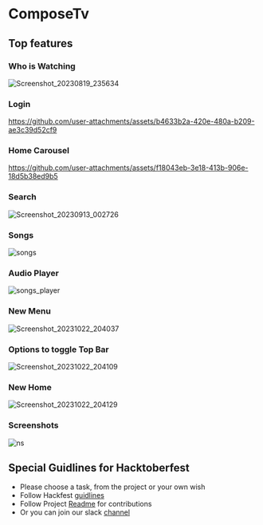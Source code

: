 # ComposeTv

## Top features 
### Who is Watching
![Screenshot_20230819_235634](https://github.com/UmairKhalid786/ComposeTv/assets/21205138/8006239f-d080-4610-bf73-22d026b81109)

### Login
https://github.com/user-attachments/assets/b4633b2a-420e-480a-b209-ae3c39d52cf9

### Home Carousel 
https://github.com/user-attachments/assets/f18043eb-3e18-413b-906e-18d5b38ed9b5

### Search
![Screenshot_20230913_002726](https://github.com/UmairKhalid786/ComposeTv/assets/21205138/50ea76e5-ae63-4769-b978-a2cf3882670b)

### Songs
![songs](https://github.com/UmairKhalid786/ComposeTv/assets/21205138/90d867c4-b683-4ae5-ae57-bf65f9d7a68c)

### Audio Player
![songs_player](https://github.com/UmairKhalid786/ComposeTv/assets/21205138/a0d4a3c5-4d3e-42d4-bfa2-bad2d5d7097c)

### New Menu
![Screenshot_20231022_204037](https://github.com/UmairKhalid786/ComposeTv/assets/21205138/5d2ef3f7-7ec4-41a0-a8db-8fc93bab261e)

### Options to toggle Top Bar
![Screenshot_20231022_204109](https://github.com/UmairKhalid786/ComposeTv/assets/21205138/0aaaaa0b-776a-42fa-b872-a5db716e95eb)

### New Home
![Screenshot_20231022_204129](https://github.com/UmairKhalid786/ComposeTv/assets/21205138/3ddb3b14-d617-49c9-8e9f-79e3b3e47c12)

### Screenshots
![ns](https://github.com/UmairKhalid786/ComposeTv/assets/21205138/7f2d9334-e1f8-475f-a955-91c60d6f8a7a)

## Special Guidlines for Hacktoberfest

- Please choose a task, from the project or your own wish
- Follow Hackfest [guidlines](https://hacktoberfest.com/participation/#pr-mr-details)
- Follow Project [Readme](CONTRIBUTING.md) for contributions
- Or you can join our slack [channel](https://join.slack.com/t/composetv/shared_invite/zt-25jcxo9df-xpzHivjLGC~Gohsf4zFBxA) 
